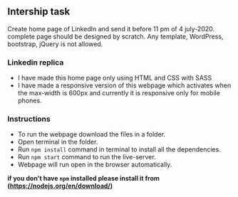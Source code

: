 ## Intership task
Create home page of LinkedIn and send it before 11 pm of 4 july-2020. complete page should be designed by scratch. Any template, WordPress, bootstrap, jQuery is not allowed.

### Linkedin replica
- I have made this home page only using HTML and CSS with SASS
- I have made a responsive version of this webpage which activates when the max-width is 600px and currently it is responsive only for mobile phones.

### Instructions
  - To run the webpage download the files in a folder.
  - Open terminal in the folder.
  - Run ` npm install ` command in terminal to install all the dependencies.
  - Run ` npm start ` command to run the live-server.
  - Webpage will run open in the browser automatically.
  
 **if you don't have `npm` installed please install it from (https://nodejs.org/en/download/)**
